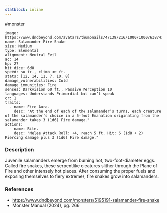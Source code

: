 ```yaml
---
statblock: inline
---
```

 #monster 

```statblock
image: https://www.dndbeyond.com/avatars/thumbnails/47139/216/1000/1000/638741964603608103.png
name: Salamander Fire Snake
size: Medium
type: Elemental
alignment: Neutral Evil
ac: 14
hp: 27
hit_dice: 6d8
speed: 30 ft., climb 30 ft.
stats: [12, 14, 11, 7, 10, 8]
damage_vulnerabilities: Cold
damage_immunities: Fire
senses: Darkvision 60 ft., Passive Perception 10
languages: Understands Primordial but can’t speak
cr: 1
traits:
  - name: Fire Aura.
    desc: "At the end of each of the salamander’s turns, each creature of the salamander’s choice in a 5-foot Emanation originating from the salamander takes 3 (1d6) Fire damage."
actions:
  - name: Bite.
    desc: "Melee Attack Roll: +4, reach 5 ft. Hit: 6 (1d8 + 2) Piercing damage plus 3 (1d6) Fire damage."
```

### Description

Juvenile salamanders emerge from burning hot, two-foot-diameter eggs. Called fire snakes, these serpentlike creatures slither through the Plane of Fire and other intensely hot places. After consuming the proper fuels and exposing themselves to fiery extremes, fire snakes grow into salamanders.

### References

- https://www.dndbeyond.com/monsters/5195191-salamander-fire-snake
- Monster Manual (2024), pg. 266
